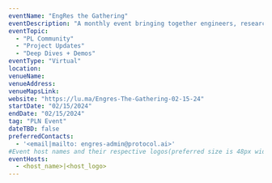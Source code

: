 ```yaml
---
eventName: "EngRes the Gathering" 
eventDescription: "A monthly event bringing together engineers, researchers, & community members across PL community and projects to share the latest breakthroughs and updates happening across our space. "
eventTopic: 
  - "PL Community"
  - "Project Updates"
  - "Deep Dives + Demos"
eventType: "Virtual"  
location: 
venueName: 
venueAddress: 
venueMapsLink:
website: "https://lu.ma/Engres-The-Gathering-02-15-24" 
startDate: "02/15/2024" 
endDate: "02/15/2024" 
tag: "PLN Event" 
dateTBD: false 
preferredContacts:
  - '<email|mailto: engres-admin@protocol.ai>'
#Event host names and their respective logos(preferred size is 48px width, 48px height)-place the logo file on the path 'public/uploads' for eg.   - IPFS|ipfs-logo.png
eventHosts:
  - <host_name>|<host_logo>
---
```

